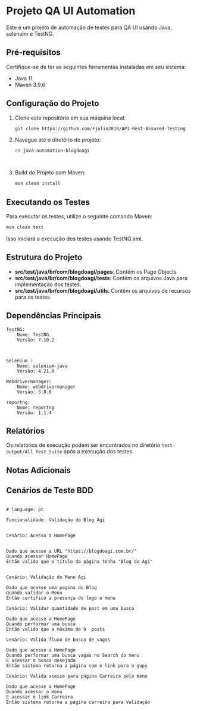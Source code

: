 # Projeto QA UI Automation

Este é um projeto de automação de testes para QA UI usando Java, selenuim e TestNG.

## Pré-requisitos

Certifique-se de ter as seguintes ferramentas instaladas em seu sistema:

- Java 11
- Maven 3.9.6

## Configuração do Projeto

1. Clone este repositório em sua máquina local:

   ```bash
   git clone https://github.com/Fjulio2018/API-Rest-Assured-Testing
   ```

2. Navegue até o diretório do projeto:

   ```bash
   cd java-automation-blogdoagi
   



3. Build do Projeto com Maven:

   ```bash
   mvn clean install
   ```

## Executando os Testes

Para executar os testes, utilize o seguinte comando Maven:

```bash
mvn clean test 
```

Isso iniciará a execução dos testes usando TestNG.xml.

## Estrutura do Projeto

- **src/test/java/br/com/blogdoagi/pages**: Contém os Page Objects
- **src/test/java/br/com/blogdoagi/tests**: Contém os arquivos Java para implementação dos testes.
- **src/test/java/br/com/blogdoagi/utils**: Contém os arquivos de recursos para os testes
## Dependências Principais

    TestNG:
        Nome: TestNG
        Versão: 7.10.2



    Selenium :
        Nome: selenium-java
        Versão: 4.21.0

    Webdrivermanager:
        Nome: webdrivermanager
        Versão: 5.8.0

    reportng:
        Nome: reportng
        Versão: 1.1.4



    

## Relatórios

Os relatórios de execução podem ser encontrados no diretório `test-output/All Test Suite` após a execução dos testes.

## Notas Adicionais
## Cenários de Teste BDD

```gherkin

# language: pt

Funcionalidade: Validação do Blog Agi


Cenário: Acesso a HomePage


Dado que acesse a URL "https://blogdoagi.com.br/"
Quando acessar HomePage
Então valido que o título da página tenha "Blog do Agi" 


Cenário: Validação do Menu Agi

Dado que acesse uma pagina do Blog
Quando validar o Menu
Então certifico a presença do logo e menu

Cenário: Validar quantidade de post em uma busca

Dado que acesse a HomePage
Quando performar uma busca
Então valido que a máxima de 9  posts

Cenário: Valida fluxo de busca de vagas

Dado que acesse a HomePage
Quando performar uma busca vagas no Search do menu 
E acessar a busca desejada
Então sistema retorna a página com o link para o gupy

Cenário: Valida acesso para página Carreira pelo menu

Dado que acesse a HomePage
Quando acessar o menu 
E acessar o link Carreira
Então sistema retorna a página carreira para Validação

